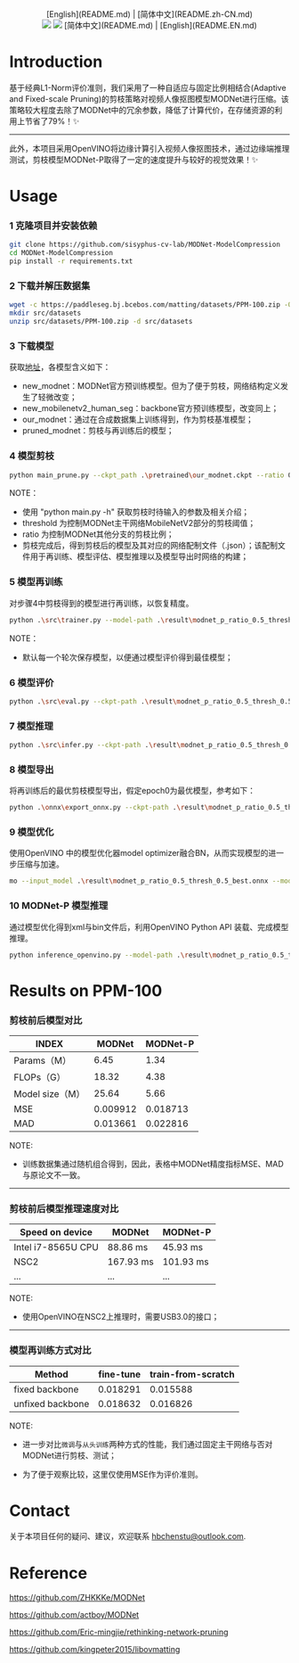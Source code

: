 <div align="center">
[English](README.md) | [简体中文](README.zh-CN.md)
<br>
   <a href="https://img.shields.io/badge/Hello-Buddy~-red"><img src="https://img.shields.io/badge/Hello-Buddy~-red.svg"></a>
   <a href="https://img.shields.io/badge/Enjoy-Yourself-brightgreen"><img src="https://img.shields.io/badge/Enjoy-Yourself-brightgreen.svg"></a>
   [简体中文](README.md) | [English](README.EN.md)
  </div>

# Introduction

基于经典L1-Norm评价准则，我们采用了一种自适应与固定比例相结合(Adaptive and Fixed-scale Pruning)的剪枝策略对视频人像抠图模型MODNet进行压缩。该策略较大程度去除了MODNet中的冗余参数，降低了计算代价，在存储资源的利用上节省了79%！✨

---

此外，本项目采用OpenVINO将边缘计算引入视频人像抠图技术，通过边缘端推理测试，剪枝模型MODNet-P取得了一定的速度提升与较好的视觉效果！✨

# Usage

### 1 克隆项目并安装依赖

```bash
git clone https://github.com/sisyphus-cv-lab/MODNet-ModelCompression
cd MODNet-ModelCompression
pip install -r requirements.txt  
```

### 2 下载并解压数据集

```bash
wget -c https://paddleseg.bj.bcebos.com/matting/datasets/PPM-100.zip -O src/datasets/PPM-100.zip
mkdir src/datasets
unzip src/datasets/PPM-100.zip -d src/datasets
```

### 3 下载模型

获取[地址](https://drive.google.com/drive/folders/1SiVFYBkrkokBdv-EGyz1UKjQebgvV2Wy?usp=share_link)，各模型含义如下：

* new_modnet：MODNet官方预训练模型。但为了便于剪枝，网络结构定义发生了轻微改变；
* new_mobilenetv2_human_seg：backbone官方预训练模型，改变同上；
* our_modnet：通过在合成数据集上训练得到，作为剪枝基准模型；
* pruned_modnet：剪枝与再训练后的模型；

### 4 模型剪枝 

```bash
python main_prune.py --ckpt_path .\pretrained\our_modnet.ckpt --ratio 0.5 --threshold 0.5
```

NOTE：

* 使用 "python main.py -h" 获取剪枝时待输入的参数及相关介绍；
* threshold 为控制MODNet主干网络MobileNetV2部分的剪枝阈值；
* ratio 为控制MODNet其他分支的剪枝比例；
* 剪枝完成后，得到剪枝后的模型及其对应的网络配制文件（.json）；该配制文件用于再训练、模型评估、模型推理以及模型导出时网络的构建；

### 5 模型再训练

对步骤4中剪枝得到的模型进行再训练，以恢复精度。

```bash
python .\src\trainer.py --model-path .\result\modnet_p_ratio_0.5_thresh_0.5.ckpt --batch-size 2 --epoch 4
```

NOTE：

* 默认每一个轮次保存模型，以便通过模型评价得到最佳模型；

### 6 模型评价

```bash
python .\src\eval.py --ckpt-path .\result\modnet_p_ratio_0.5_thresh_0.5_epoch0.ckpt --prune-info .\result\modnet_p_ratio_0.5_thresh_0.5.json
```

### 7 模型推理

```bash
python .\src\infer.py --ckpt-path .\result\modnet_p_ratio_0.5_thresh_0.5_epoch0.ckpt --prune-info .\result\modnet_p_ratio_0.5_thresh_0.5.json
```

### 8 模型导出

将再训练后的最优剪枝模型导出，假定epoch0为最优模型，参考如下：

```bash
python .\onnx\export_onnx.py --ckpt-path .\result\modnet_p_ratio_0.5_thresh_0.5_epoch0.ckpt --prune-info .\result\modnet_p_ratio_0.5_thresh_0.5.json --output-path .\result\modnet_p_ratio_0.5_thresh_0.5_best.onnx
```

### 9 模型优化

使用OpenVINO 中的模型优化器model optimizer融合BN，从而实现模型的进一步压缩与加速。

```bash
mo --input_model .\result\modnet_p_ratio_0.5_thresh_0.5_best.onnx --model_name pruned_modnet --output_dir .\result\
```

### 10 MODNet-P 模型推理

通过模型优化得到xml与bin文件后，利用OpenVINO Python API 装载、完成模型推理。

```bash
python inference_openvino.py --model-path .\result\modnet_p_ratio_0.5_thresh_0.5.xml --image-path .\data\img.jpg --device CPU
```

# Results on PPM-100

### 剪枝前后模型对比

| INDEX           | MODNet   | MODNet-P |
| --------------- | -------- | -------- |
| Params（M）     | 6.45     | 1.34     |
| FLOPs（G）      | 18.32    | 4.38     |
| Model size（M） | 25.64    | 5.66     |
| MSE             | 0.009912 | 0.018713 |
| MAD             | 0.013661 | 0.022816 |

NOTE:

* 训练数据集通过随机组合得到，因此，表格中MODNet精度指标MSE、MAD与原论文不一致。

---

### 剪枝前后模型推理速度对比

| Speed on device    | MODNet    | MODNet-P  |
| ------------------ | --------- | --------- |
| Intel i7-8565U CPU | 88.86 ms  | 45.93 ms  |
| NSC2               | 167.93 ms | 101.93 ms |
| ...                | ...       | ...       |

NOTE:

* 使用OpenVINO在NSC2上推理时，需要USB3.0的接口；

---

### 模型再训练方式对比

| Method           | fine-tune | train-from-scratch |
| ---------------- | --------- | ------------------ |
| fixed backbone   | 0.018291  | 0.015588           |
| unfixed backbone | 0.018632  | 0.016826           |

NOTE:

* 进一步对比`微调`与`从头训练`两种方式的性能，我们通过固定主干网络与否对MODNet进行剪枝、测试；

* 为了便于观察比较，这里仅使用MSE作为评价准则。

# Contact

关于本项目任何的疑问、建议，欢迎联系 hbchenstu@outlook.com.

# Reference

https://github.com/ZHKKKe/MODNet

https://github.com/actboy/MODNet

https://github.com/Eric-mingjie/rethinking-network-pruning

https://github.com/kingpeter2015/libovmatting

